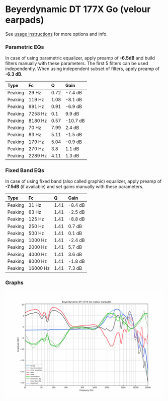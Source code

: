 # Beyerdynamic DT 177X Go (velour earpads)
See [usage instructions](https://github.com/jaakkopasanen/AutoEq#usage) for more options and info.

### Parametric EQs
In case of using parametric equalizer, apply preamp of **-6.5dB** and build filters manually
with these parameters. The first 5 filters can be used independently.
When using independent subset of filters, apply preamp of **-6.3 dB**.

| Type    | Fc      |    Q | Gain     |
|:--------|:--------|:-----|:---------|
| Peaking | 29 Hz   | 0.72 | -7.4 dB  |
| Peaking | 119 Hz  | 1.08 | -8.1 dB  |
| Peaking | 991 Hz  | 0.91 | -6.9 dB  |
| Peaking | 7258 Hz | 0.1  | 9.9 dB   |
| Peaking | 8180 Hz | 0.57 | -10.7 dB |
| Peaking | 70 Hz   | 7.99 | 2.4 dB   |
| Peaking | 83 Hz   | 5.11 | -1.5 dB  |
| Peaking | 179 Hz  | 5.04 | -0.9 dB  |
| Peaking | 270 Hz  | 3.8  | 1.1 dB   |
| Peaking | 2289 Hz | 4.11 | 1.3 dB   |

### Fixed Band EQs
In case of using fixed band (also called graphic) equalizer, apply preamp of **-7.5dB**
(if available) and set gains manually with these parameters.

| Type    | Fc       |    Q | Gain    |
|:--------|:---------|:-----|:--------|
| Peaking | 31 Hz    | 1.41 | -8.4 dB |
| Peaking | 63 Hz    | 1.41 | -2.5 dB |
| Peaking | 125 Hz   | 1.41 | -8.8 dB |
| Peaking | 250 Hz   | 1.41 | 0.7 dB  |
| Peaking | 500 Hz   | 1.41 | 0.1 dB  |
| Peaking | 1000 Hz  | 1.41 | -2.4 dB |
| Peaking | 2000 Hz  | 1.41 | 5.7 dB  |
| Peaking | 4000 Hz  | 1.41 | 3.6 dB  |
| Peaking | 8000 Hz  | 1.41 | -1.8 dB |
| Peaking | 16000 Hz | 1.41 | 7.3 dB  |

### Graphs
![](./Beyerdynamic%20DT%20177X%20Go%20(velour%20earpads).png)